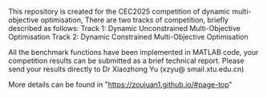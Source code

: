 This repository is created for the CEC2025 competition  of dynamic multi-objective optimisation, There are two tracks of competition, briefly described as follows:
Track 1: Dynamic Unconstrained Multi-Objective Optimisation
Track 2: Dynamic Constrained Multi-Objective Optimisation

All the benchmark functions have been implemented in MATLAB code, your competition results can be submitted as a brief technical report. 
Please send your results directly to Dr Xiaozhong Yu (xzyu@ smail.xtu.edu.cn)

More details can be found in "https://zoujuan1.github.io/#page-top"
